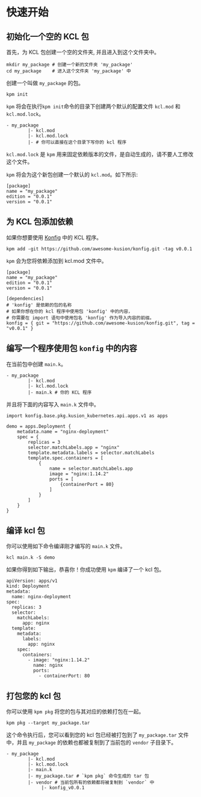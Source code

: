 # 快速开始

## 初始化一个空的 KCL 包

首先，为 KCL 包创建一个空的文件夹, 并且进入到这个文件夹中。

```shell
mkdir my_package # 创建一个新的文件夹 'my_package'
cd my_package    # 进入这个文件夹 'my_package' 中
```

创建一个叫做 `my_package` 的包。

```shell
kpm init
```

`kpm` 将会在执行`kpm init`命令的目录下创建两个默认的配置文件 `kcl.mod` 和 `kcl.mod.lock`。

```shell
- my_package
        |- kcl.mod
        |- kcl.mod.lock
        |- # 你可以直接在这个目录下写你的 kcl 程序
```

`kcl.mod.lock` 是 `kpm` 用来固定依赖版本的文件，是自动生成的，请不要人工修改这个文件。

`kpm` 将会为这个新包创建一个默认的 `kcl.mod`。如下所示:

```shell
[package]
name = "my_package"
edition = "0.0.1"
version = "0.0.1"
```

## 为 KCL 包添加依赖

如果你想要使用 [Konfig](https://github.com/awesome-kusion/konfig.git) 中的 KCL 程序。

```shell
kpm add -git https://github.com/awesome-kusion/konfig.git -tag v0.0.1
```

`kpm` 会为您将依赖添加到 kcl.mod 文件中。

```shell
[package]
name = "my_package"
edition = "0.0.1"
version = "0.0.1"

[dependencies]
# 'konfig' 是依赖的包的名称
# 如果你想在你的 kcl 程序中使用包 'konfig' 中的内容，
# 你需要在 import 语句中使用包名 'konfig' 作为导入内容的前缀。
konfig = { git = "https://github.com/awesome-kusion/konfig.git", tag = "v0.0.1" }
```

## 编写一个程序使用包 `konfig` 中的内容

在当前包中创建 `main.k`。

```shell
- my_package
        |- kcl.mod
        |- kcl.mod.lock
        |- main.k # 你的 KCL 程序
```

并且将下面的内容写入 `main.k` 文件中。

```kcl
import konfig.base.pkg.kusion_kubernetes.api.apps.v1 as apps

demo = apps.Deployment {
    metadata.name = "nginx-deployment"
    spec = {
        replicas = 3
        selector.matchLabels.app = "nginx"
        template.metadata.labels = selector.matchLabels
        template.spec.containers = [
            {
                name = selector.matchLabels.app
                image = "nginx:1.14.2"
                ports = [
                    {containerPort = 80}
                ]
            }
        ]
    }
}
```

## 编译 kcl 包

你可以使用如下命令编译刚才编写的 `main.k` 文件。

```shell
kcl main.k -S demo
```

如果你得到如下输出，恭喜你！你成功使用 `kpm` 编译了一个 kcl 包。

```shell
apiVersion: apps/v1
kind: Deployment
metadata:
  name: nginx-deployment
spec:
  replicas: 3
  selector:
    matchLabels:
      app: nginx
  template:
    metadata:
      labels:
        app: nginx
    spec:
      containers:
        - image: "nginx:1.14.2"
          name: nginx
          ports:
            - containerPort: 80
```

## 打包您的 kcl 包

你可以使用 `kpm pkg` 将您的包与其对应的依赖打包在一起。

```shell
kpm pkg --target my_package.tar
```

这个命令执行后，您可以看到您的 kcl 包已经被打包到了 `my_package.tar` 文件中，并且 `my_package` 的依赖也都被复制到了当前包的 `vendor` 子目录下。

```shell
- my_package
        |- kcl.mod
        |- kcl.mod.lock
        |- main.k
        |- my_package.tar # `kpm pkg` 命令生成的 tar 包
        |- vendor # 当前包所有的依赖都将被复制到 `vendor` 中 
             |- konfig_v0.0.1
```
